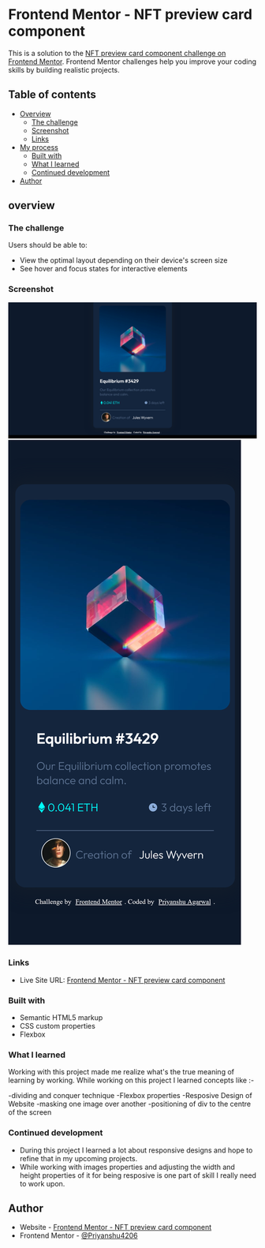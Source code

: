 # Frontend Mentor - NFT preview card component

This is a solution to the [NFT preview card component challenge on Frontend Mentor](https://www.frontendmentor.io/challenges/nft-preview-card-component-SbdUL_w0U). Frontend Mentor challenges help you improve your coding skills by building realistic projects. 

## Table of contents

- [Overview](#overview)
  - [The challenge](#the-challenge)
  - [Screenshot](#screenshot)
  - [Links](#links)
- [My process](#my-process)
  - [Built with](#built-with)
  - [What I learned](#what-i-learned)
  - [Continued development](#continued-development)
- [Author](#author)

## overview
### The challenge

Users should be able to:

- View the optimal layout depending on their device's screen size
- See hover and focus states for interactive elements

### Screenshot

![](./screenshot_desktop.png)
![](./screenshot_phone.png)

### Links

- Live Site URL: [Frontend Mentor - NFT preview card component](https://nft-preview-card-component4206.netlify.app/)

### Built with

- Semantic HTML5 markup
- CSS custom properties
- Flexbox


### What I learned

Working with this project made me realize what's the true meaning of learning by working.
While working on this project I learned concepts like :-

-dividing and conquer technique
-Flexbox properties 
-Resposive Design of Website 
-masking one image over another
-positioning of div to the centre of the screen

### Continued development

- During this project I learned a lot about responsive designs and hope to refine that in my upcoming projects.
- While working with images properties and adjusting the width and height properties of it for being resposive is one part of skill I really need to work upon.

## Author

- Website - [Frontend Mentor - NFT preview card component](https://nft-preview-card-component4206.netlify.app/)
- Frontend Mentor - [@Priyanshu4206](https://www.frontendmentor.io/profile/Priyanshu4206)
